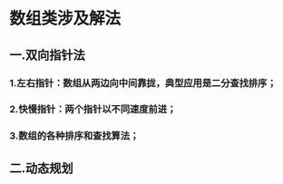 # 数组类涉及解法

## 一.双向指针法

### 1.左右指针：数组从两边向中间靠拢，典型应用是二分查找排序；

### 2.快慢指针：两个指针以不同速度前进；

### 3.数组的各种排序和查找算法；



## 二.动态规划